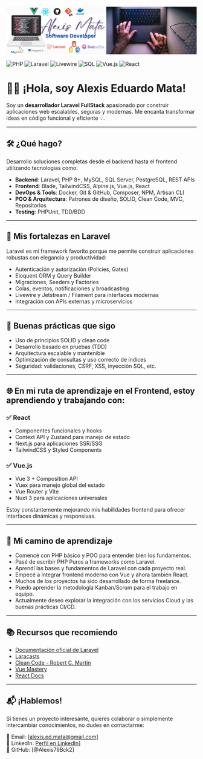 ![Banner-Portada](Banner-Portada-Linkedin-Github.png) 

![PHP](https://img.shields.io/badge/php-%23777BB4.svg?style=for-the-badge&logo=php&logoColor=white )
![Laravel](https://img.shields.io/badge/laravel-%23FF2D20.svg?style=for-the-badge&logo=laravel&logoColor=white )
![Livewire](https://img.shields.io/badge/livewire-%23FF2D20.svg?style=for-the-badge&logo=livewire&logoColor=white )
![SQL](https://img.shields.io/badge/database-%2333A30.svg?style=for-the-badge&logo=database&logoColor=white )
![Vue.js](https://img.shields.io/badge/vuejs-%2335495e.svg?style=for-the-badge&logo=vuedotjs&logoColor=white )
![React](https://img.shields.io/badge/react-%2320232a.svg?style=for-the-badge&logo=react&logoColor=%2361DAFB )


# 👨‍💻 ¡Hola, soy **Alexis Eduardo Mata**!  
Soy un **desarrollador Laravel FullStack** apasionado por construir aplicaciones web escalables, seguras y modernas. Me encanta transformar ideas en código funcional y eficiente 💡.

---

## 🛠️ ¿Qué hago?

Desarrollo soluciones completas desde el backend hasta el frontend utilizando tecnologías como:

- **Backend**: Laravel, PHP 8+, MySQL, SQL Server, PostgreSQL, REST APIs
- **Frontend**: Blade, TailwindCSS, Alpine.js, Vue.js, React
- **DevOps & Tools**: Docker, Git & GitHub, Composer, NPM, Artisan CLI
- **POO & Arquitectura**: Patrones de diseño, SOLID, Clean Code, MVC, Repositorios
- **Testing**: PHPUnit, TDD/BDD

---

## 🧱 Mis fortalezas en Laravel

Laravel es mi framework favorito porque me permite construir aplicaciones robustas con elegancia y productividad:

- Autenticación y autorización (Policies, Gates)
- Eloquent ORM y Query Builder
- Migraciones, Seeders y Factories
- Colas, eventos, notificaciones y broadcasting
- Livewire y Jetstream / Filament para interfaces modernas
- Integración con APIs externas y microservicios

---

## 🧪 Buenas prácticas que sigo

- Uso de principios SOLID y clean code
- Desarrollo basado en pruebas (TDD)
- Arquitectura escalable y mantenible
- Optimización de consultas y uso correcto de índices
- Seguridad: validaciones, CSRF, XSS, inyección SQL, etc.

---

## 🌐 En mi ruta de aprendizaje en el Frontend, estoy aprendiendo y trabajando con:

### ✅ React
- Componentes funcionales y hooks
- Context API y Zustand para manejo de estado
- Next.js para aplicaciones SSR/SSG
- TailwindCSS y Styled Components

### ✅ Vue.js
- Vue 3 + Composition API
- Vuex para manejo global del estado
- Vue Router y Vite
- Nuxt 3 para aplicaciones universales

Estoy constantemente mejorando mis habilidades frontend para ofrecer interfaces dinámicas y responsivas.

---

## 🚀 Mi camino de aprendizaje

- Comencé con PHP básico y POO para entender bien los fundamentos.
- Pasé de escribir PHP Puros a frameworks como Laravel.
- Aprendí las bases y fundamentos de Laravel con cada proyecto real.
- Empecé a integrar frontend moderno con Vue y ahora también React.
- Muchos de los proyectos ha sido desarrollado de forma freelance.
- Puedo aprender la metodología Kanban/Scrum para el trabajo en equipo.
- Actualmente deseo explorar la integración con los servicios Cloud y las buenas prácticas CI/CD.

---

## 📚 Recursos que recomiendo

- [Documentación oficial de Laravel](https://laravel.com/docs )
- [Laracasts](https://laracasts.com/ )
- [Clean Code - Robert C. Martin](https://amzn.to/3xORWAP )
- [Vue Mastery](https://www.vuemastery.com/ )
- [React Docs](https://react.dev/ )

---

## 📬 ¡Hablemos!

Si tienes un proyecto interesante, quieres colaborar o simplemente intercambiar conocimientos, no dudes en contactarme:

📧 Email: [alexis.ed.mata@gmail.com]  
📱 LinkedIn: [Perfil en LinkedIn](https://www.linkedin.com/in/alexis-eduardo-mata/)]  
🐙 GitHub: [@Alexis79Bck2]

